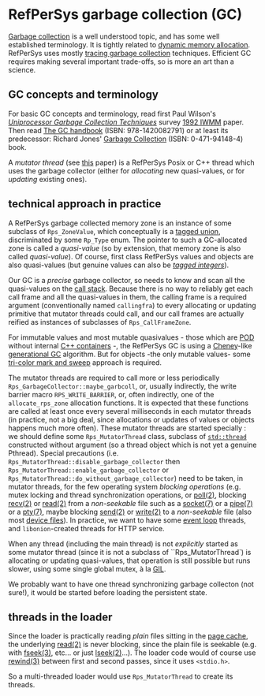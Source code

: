 # RefPerSys garbage collection (GC)

[Garbage
collection](https://en.wikipedia.org/wiki/Garbage_collection_(computer_science))
is a well understood topic, and has some well established
terminology. It is tightly related to [dynamic memory
allocation](https://en.wikipedia.org/wiki/Memory_management#ALLOCATION). RefPerSys
uses mostly [tracing garbage
collection](https://en.wikipedia.org/wiki/Tracing_garbage_collection)
techniques. Efficient GC requires making several important trade-offs,
so is more an art than a science.


## GC concepts and terminology

For basic GC concepts and terminology, read first Paul Wilson's
[*Uniprocessor Garbage Collection
Techniques*](https://www.cs.rice.edu/~javaplt/311/Readings/wilson92uniprocessor.pdf)
survey [1992
IWMM](https://link.springer.com/chapter/10.1007/BFb0017182) paper. Then read [The GC handbook](http://gchandbook.org/) (ISBN: 978-1420082791) or at least its predecessor: Richard Jones' [Garbage Collection](https://www.cs.kent.ac.uk/people/staff/rej/gcbook/) (ISBN: 0-471-94148-4) book.


A *mutator thread* (see
[this](https://www.researchgate.net/profile/Thierry_Le_Sergent/publication/221032842_Incremental_Multi-threaded_Garbage_Collection_on_Virtual_Shared_Memory_Architectures)
paper) is a RefPerSys Posix or C++ thread which uses the garbage
collector (either for *allocating* new quasi-values, or for *updating*
existing ones). 

## technical approach in practice

A RefPerSys garbage collected memory zone is an instance of some
subclass of `Rps_ZoneValue`, which conceptually is a [tagged
union](https://en.wikipedia.org/wiki/Tagged_union), discriminated by
some `Rp_Type` enum. The pointer to such a GC-allocated zone is called
a *quasi-value* (so by extension, that memory zone is also called
*quasi-value*). Of course, first class RefPerSys values and objects
are also quasi-values (but genuine values can also be [*tagged
integers*](https://en.wikipedia.org/wiki/Tagged_pointer)).

Our GC is a *precise* garbage collector, so needs to
know and scan all the quasi-values on the [call
stack](https://en.wikipedia.org/wiki/Call_stack). Because there is no
way to reliably get each call frame and all the quasi-values in them,
the calling frame is a required argument (conventionally named
`callingfra`) to every allocating or updating primitive that mutator
threads could call, and our call frames are actually reified as
instances of subclasses of `Rps_CallFrameZone`.

For immutable values and most mutable quasivalues - those which are
[POD](https://en.wikipedia.org/wiki/Passive_data_structure) without
internal [C++ containers](https://en.cppreference.com/w/cpp/container)
-, the RefPerSys GC is using a
[Cheney](https://en.wikipedia.org/wiki/Cheney%27s_algorithm)-like
[generational
GC](https://en.wikipedia.org/wiki/Tracing_garbage_collection#Generational_GC_(ephemeral_GC))
algorithm. But for objects -the only mutable values- some [tri-color
mark and
sweep](https://en.wikipedia.org/wiki/Tracing_garbage_collection)
approach is required.

The mutator threads are required to call more or less periodically
`Rps_GarbageCollector::maybe_garbcoll`, or, usually indirectly, the
write barrier macro `RPS_WRITE_BARRIER`, or, often indirectly, one of
the `allocate_rps_zone` allocation functions. It is expected that
these functions are called at least once every several milliseconds in
each mutator threads (in practice, not a big deal, since allocations
or updates of values or objects happens much more often). These
mutator threads are started specially : we should define some
`Rps_MutatorThread` class, subclass of
[`std::thread`](https://en.cppreference.com/w/cpp/thread/thread/thread)
constructed without argument (so a thread object which is not yet a
genuine Pthread). Special precautions
(i.e. `Rps_MutatorThread::disable_garbage_collector` then
`Rps_MutatorThread::enable_garbage_collector` or
`Rps_MutatorThread::do_without_garbage_collector`) need to be taken,
in mutator threads, for the few operating system *blocking operations*
(e.g. mutex locking and thread synchronization operations, or
[poll(2)](http://man7.org/linux/man-pages/man2/poll.2.html), blocking
[recv(2)](http://man7.org/linux/man-pages/man2/recv.2.html) or
[read(2)](http://man7.org/linux/man-pages/man2/read.2.html) from a
*non-seekable* file such as a
[socket(7)](http://man7.org/linux/man-pages/man7/socket.7.html) or a
[pipe(7)](http://man7.org/linux/man-pages/man7/pipe.7.html) or a
[pty(7)](http://man7.org/linux/man-pages/man7/pty.7.html), maybe
blocking [send(2)](http://man7.org/linux/man-pages/man2/send.2.html)
or [write(2)](http://man7.org/linux/man-pages/man2/write.2.html) to a
*non-seekable* file (also most [device
files](https://en.wikipedia.org/wiki/Device_file#Character_devices)). In
practice, we want to have some [event
loop](https://en.wikipedia.org/wiki/Event_loop) threads, and
`libonion`-created threads for HTTP service.

When any thread (including the main thread) is not *explicitly*
started as some mutator thread (since it is not a subclass of
``Rps_MutatorThread`) is allocating or updating quasi-values, that
operation is still possible but runs slower, using some single global
mutex, à la
[GIL](https://en.wikipedia.org/wiki/Global_interpreter_lock).

We probably want to have one thread synchronizing garbage collecton
(not sure!), it would be started before loading the persistent state.
	
## threads in the loader

Since the loader is practically reading *plain* files sitting in the
[page cache](https://en.wikipedia.org/wiki/Page_cache), the underlying
[read(2)](http://man7.org/linux/man-pages/man2/read.2.html) is never
blocking, since the plain file is seekable (e.g. with [fseek(3)](
https://en.cppreference.com/w/c/io/fseek), etc... or just
[lseek(2)](http://man7.org/linux/man-pages/man2/lseek.2.html)...). The
loader code would of course use
[rewind(3)](http://man7.org/linux/man-pages/man3/rewind.3.html)
between first and second passes, since it uses `<stdio.h>`.

So a multi-threaded loader would use `Rps_MutatorThread` to create its
threads.
